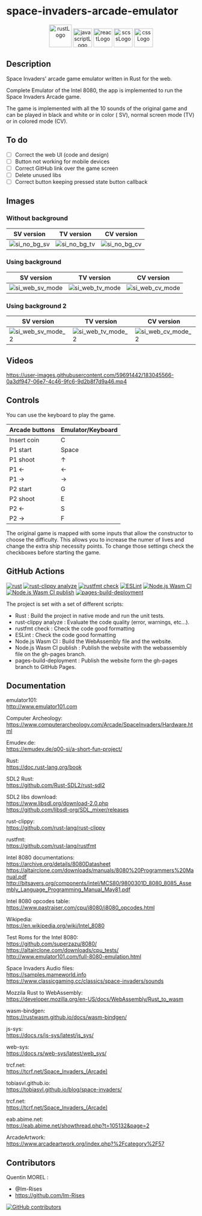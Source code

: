 # space-invaders-arcade-emulator

<p align="center">
    <img src="https://img.shields.io/badge/Rust-000000?style=for-the-badge&logo=rust&logoColor=white" alt="rustLogo" style="height:60px;"/>
    <img src="https://img.shields.io/badge/JavaScript-323330?style=for-the-badge&logo=javascript&logoColor=F7DF1E" alt="javascriptLogo" style="height:50px;">
    <img src="https://img.shields.io/badge/React-20232A?style=for-the-badge&logo=react&logoColor=61DAFB" alt="reactLogo" style="height:50px;">
    <img src="https://img.shields.io/badge/Sass-CC6699?style=for-the-badge&logo=sass&logoColor=white" alt="scssLogo" style="height:50px;">
    <img src="https://img.shields.io/badge/CSS-239120?&style=for-the-badge&logo=css3&logoColor=white" alt="cssLogo" style="height:50px;">
</p>

## Description

Space Invaders' arcade game emulator written in Rust for the web.

Complete Emulator of the Intel 8080, the app is implemented to run the Space Invaders Arcade game.

The game is implemented with all the 10 sounds of the original game and can be played in black and white or in color (
SV), normal screen mode (TV) or in colored mode (CV).

## To do

- [ ] Correct the web UI (code and design)
- [ ] Button not working for mobile devices
- [ ] Correct GitHub link over the game screen
- [ ] Delete unused libs
- [ ] Correct button keeping pressed state button callback

## Images

### Without background

| SV version                                                                                                                              | TV version                                                                                                                              | CV version                                                                                                                              |
|-----------------------------------------------------------------------------------------------------------------------------------------|-----------------------------------------------------------------------------------------------------------------------------------------|-----------------------------------------------------------------------------------------------------------------------------------------|
| ![si_no_bg_sv](https://github.com/Im-Rises/space-invaders-arcade-emulator-website/assets/59691442/c6c386fd-6c4e-48af-8a79-f78a67fb5a66) | ![si_no_bg_tv](https://github.com/Im-Rises/space-invaders-arcade-emulator-website/assets/59691442/9717f304-53c1-463e-aaa2-3fa170f378ab) | ![si_no_bg_cv](https://github.com/Im-Rises/space-invaders-arcade-emulator-website/assets/59691442/dcc827b4-42ec-4fc3-b2f9-de9dfc397d94) |

### Using background

| SV version                                                                                                                                 | TV version                                                                                                                                 | CV version                                                                                                                                 |
|--------------------------------------------------------------------------------------------------------------------------------------------|--------------------------------------------------------------------------------------------------------------------------------------------|--------------------------------------------------------------------------------------------------------------------------------------------|
| ![si_web_sv_mode](https://github.com/Im-Rises/space-invaders-arcade-emulator-website/assets/59691442/7f2f9ab0-00ed-40d2-b0ec-0b754c8f3d47) | ![si_web_tv_mode](https://github.com/Im-Rises/space-invaders-arcade-emulator-website/assets/59691442/c4e52a7a-02ac-4be3-812f-9e1c4119b378) | ![si_web_cv_mode](https://github.com/Im-Rises/space-invaders-arcade-emulator-website/assets/59691442/b218fdad-6d72-478c-a127-d4d026a05d28) |

### Using background 2

| SV version                                                                                                                                   | TV version                                                                                                                                   | CV version                                                                                                                                   |
|----------------------------------------------------------------------------------------------------------------------------------------------|----------------------------------------------------------------------------------------------------------------------------------------------|----------------------------------------------------------------------------------------------------------------------------------------------|
| ![si_web_sv_mode_2](https://github.com/Im-Rises/space-invaders-arcade-emulator-website/assets/59691442/0e726ef5-5458-4284-ac61-c92009680ccd) | ![si_web_tv_mode_2](https://github.com/Im-Rises/space-invaders-arcade-emulator-website/assets/59691442/1cec0a2b-cc5f-4da9-b9a5-69718d261edd) | ![si_web_cv_mode_2](https://github.com/Im-Rises/space-invaders-arcade-emulator-website/assets/59691442/c72c3e70-3726-49ab-befd-f9cf3d9c5a36) |

## Videos

https://user-images.githubusercontent.com/59691442/183045566-0a3df947-06e7-4c46-9fc6-9d2b8f7d9a46.mp4

## Controls

You can use the keyboard to play the game.

| Arcade buttons | Emulator/Keyboard |
|----------------|-------------------|
| Insert coin    | C                 |
| P1 start       | Space             |
| P1 shoot       | ↑                 |
| P1 ←           | ←                 |
| P1 →           | →                 |
| P2 start       | G                 |
| P2 shoot       | E                 |
| P2 ←           | S                 |
| P2 →           | F                 |

The original game is mapped with some inputs that allow the constructor to choose the difficulty. This allows you to
increase the numer of lives and change the extra ship necessity points. To change those settings check the checkboxes
before starting the game.

## GitHub Actions

[![rust](https://github.com/Im-Rises/space_invaders_arcade_emulator/actions/workflows/rust.yml/badge.svg?branch=main)](https://github.com/Im-Rises/space_invaders_arcade_emulator/actions/workflows/rust.yml)
[![rust-clippy analyze](https://github.com/Im-Rises/space_invaders_arcade_emulator/actions/workflows/rust-clippy.yml/badge.svg?branch=main)](https://github.com/Im-Rises/space_invaders_arcade_emulator/actions/workflows/rust-clippy.yml)
[![rustfmt check](https://github.com/Im-Rises/space_invaders_arcade_emulator/actions/workflows/rustfmt.yml/badge.svg?branch=main)](https://github.com/Im-Rises/space_invaders_arcade_emulator/actions/workflows/rustfmt.yml)
[![ESLint](https://github.com/Im-Rises/space-invaders-arcade-emulator-website/actions/workflows/eslint.yml/badge.svg)](https://github.com/Im-Rises/space-invaders-arcade-emulator-website/actions/workflows/eslint.yml)
[![Node.js Wasm CI](https://github.com/Im-Rises/space-invaders-arcade-emulator-website/actions/workflows/node-wasm.yml/badge.svg)](https://github.com/Im-Rises/space-invaders-arcade-emulator-website/actions/workflows/node-wasm.yml)
[![Node.js Wasm CI publish](https://github.com/Im-Rises/space-invaders-arcade-emulator-website/actions/workflows/node-wasm-publish.yml/badge.svg)](https://github.com/Im-Rises/space-invaders-arcade-emulator-website/actions/workflows/node-wasm-publish.yml)
[![pages-build-deployment](https://github.com/Im-Rises/space-invaders-arcade-emulator-website/actions/workflows/pages/pages-build-deployment/badge.svg)](https://github.com/Im-Rises/space-invaders-arcade-emulator-website/actions/workflows/pages/pages-build-deployment)

The project is set with a set of different scripts:

- Rust : Build the project in native mode and run the unit tests.
- rust-clippy analyze : Evaluate the code quality (error, warnings, etc...).
- rustfmt check :  Check the code good formatting
- ESLint : Check the code good formatting
- Node.js Wasm CI : Build the WebAssembly file and the website.
- Node.js Wasm CI publish : Publish the website with the webassembly file on the gh-pages branch.
- pages-build-deployment : Publish the website form the gh-pages branch to GitHub Pages.

## Documentation

emulator101:  
<http://www.emulator101.com>

Computer Archeology:  
<https://www.computerarcheology.com/Arcade/SpaceInvaders/Hardware.html>

Emudev.de:  
<https://emudev.de/q00-si/a-short-fun-project/>

Rust:  
<https://doc.rust-lang.org/book>

SDL2 Rust:  
<https://github.com/Rust-SDL2/rust-sdl2>

SDL2 libs download:  
<https://www.libsdl.org/download-2.0.php>  
<https://github.com/libsdl-org/SDL_mixer/releases>

rust-clippy:  
<https://github.com/rust-lang/rust-clippy>

rustfmt:  
<https://github.com/rust-lang/rustfmt>

Intel 8080 documentations:  
<https://archive.org/details/8080Datasheet>  
<https://altairclone.com/downloads/manuals/8080%20Programmers%20Manual.pdf>
<http://bitsavers.org/components/intel/MCS80/9800301D_8080_8085_Assembly_Language_Programming_Manual_May81.pdf>

Intel 8080 opcodes table:  
<https://www.pastraiser.com/cpu/i8080/i8080_opcodes.html>

Wikipedia:  
<https://en.wikipedia.org/wiki/Intel_8080>

Test Roms for the Intel 8080:  
<https://github.com/superzazu/8080/>  
<https://altairclone.com/downloads/cpu_tests/>  
<http://www.emulator101.com/full-8080-emulation.html>

Space Invaders Audio files:  
<https://samples.mameworld.info>  
<https://www.classicgaming.cc/classics/space-invaders/sounds>

Mozzila Rust to WebAssembly:  
<https://developer.mozilla.org/en-US/docs/WebAssembly/Rust_to_wasm>

wasm-bindgen:  
<https://rustwasm.github.io/docs/wasm-bindgen/>

js-sys:  
<https://docs.rs/js-sys/latest/js_sys/>

web-sys:  
<https://docs.rs/web-sys/latest/web_sys/>

trcf.net:  
<https://tcrf.net/Space_Invaders_(Arcade)>

tobiasvl.github.io:  
<https://tobiasvl.github.io/blog/space-invaders/>

trcf.net:  
<https://tcrf.net/Space_Invaders_(Arcade)>

eab.abime.net:  
<https://eab.abime.net/showthread.php?t=105132&page=2>

ArcadeArtwork:  
<https://www.arcadeartwork.org/index.php?%2Fcategory%2F57>

## Contributors

Quentin MOREL :

- @Im-Rises
- <https://github.com/Im-Rises>

[![GitHub contributors](https://contrib.rocks/image?repo=Im-Rises/GameBoyEmulator)](https://github.com/Im-Rises/GameBoyEmulator/graphs/contributors)

